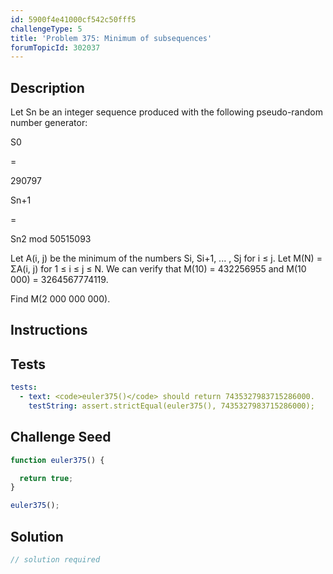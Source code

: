 ```yaml
---
id: 5900f4e41000cf542c50fff5
challengeType: 5
title: 'Problem 375: Minimum of subsequences'
forumTopicId: 302037
---
```


## Description

<section id='description'>

Let Sn be an integer sequence produced with the following pseudo-random number generator:

S0

=

290797

Sn+1

=

Sn2 mod 50515093

Let A(i, j) be the minimum of the numbers Si, Si+1, ... , Sj for i ≤ j. Let M(N) = ΣA(i, j) for 1 ≤ i ≤ j ≤ N. We can verify that M(10) = 432256955 and M(10 000) = 3264567774119.

Find M(2 000 000 000).

</section>

## Instructions

<section id='instructions'>

</section>

## Tests

<section id='tests'>

```yml
tests:
  - text: <code>euler375()</code> should return 7435327983715286000.
    testString: assert.strictEqual(euler375(), 7435327983715286000);

```

</section>

## Challenge Seed

<section id='challengeSeed'>

<div id='js-seed'>

```js
function euler375() {

  return true;
}

euler375();
```

</div>

</section>

## Solution

<section id='solution'>

```js
// solution required
```

</section>
